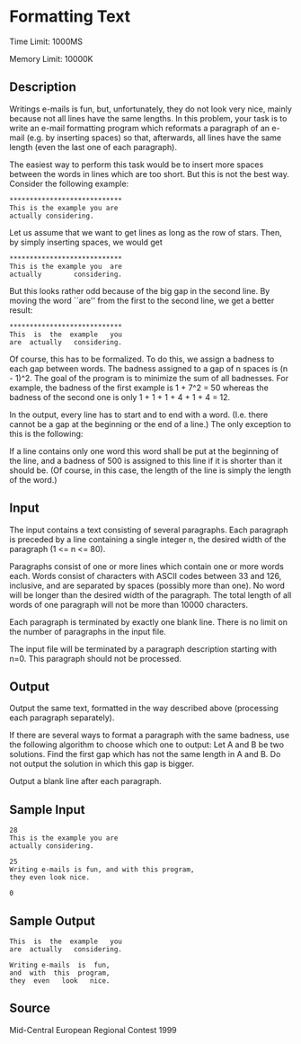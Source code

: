 # Formatting Text

Time Limit: 1000MS

Memory Limit: 10000K


## Description

Writings e-mails is fun, but, unfortunately, they do not look very nice, mainly because not all lines have the same lengths. In this problem, your task is to write an e-mail formatting program which reformats a paragraph of an e-mail (e.g. by inserting spaces) so that, afterwards, all lines have the same length (even the last one of each paragraph).

The easiest way to perform this task would be to insert more spaces between the words in lines which are too short. But this is not the best way. Consider the following example:

```
****************************
This is the example you are
actually considering.
```

Let us assume that we want to get lines as long as the row of stars. Then, by simply inserting spaces, we would get

```
****************************
This is the example you  are
actually        considering.
```

But this looks rather odd because of the big gap in the second line. By moving the word ``are'' from the first to the second line, we get a better result:

```
****************************
This  is  the  example   you
are  actually   considering.
```

Of course, this has to be formalized. To do this, we assign a badness to each gap between words. The badness assigned to a gap of n spaces is (n - 1)^2. The goal of the program is to minimize the sum of all badnesses. For example, the badness of the first example is 1 + 7^2 = 50 whereas the badness of the second one is only 1 + 1 + 1 + 4 + 1 + 4 = 12.

In the output, every line has to start and to end with a word. (I.e. there cannot be a gap at the beginning or the end of a line.) The only exception to this is the following:

If a line contains only one word this word shall be put at the beginning of the line, and a badness of 500 is assigned to this line if it is shorter than it should be. (Of course, in this case, the length of the line is simply the length of the word.)


## Input

The input contains a text consisting of several paragraphs. Each paragraph is preceded by a line containing a single integer n, the desired width of the paragraph (1 <= n <= 80).

Paragraphs consist of one or more lines which contain one or more words each. Words consist of characters with ASCII codes between 33 and 126, inclusive, and are separated by spaces (possibly more than one). No word will be longer than the desired width of the paragraph. The total length of all words of one paragraph will not be more than 10000 characters.

Each paragraph is terminated by exactly one blank line. There is no limit on the number of paragraphs in the input file.

The input file will be terminated by a paragraph description starting with n=0. This paragraph should not be processed.


## Output

Output the same text, formatted in the way described above (processing each paragraph separately).

If there are several ways to format a paragraph with the same badness, use the following algorithm to choose which one to output: Let A and B be two solutions. Find the first gap which has not the same length in A and B. Do not output the solution in which this gap is bigger.

Output a blank line after each paragraph.


## Sample Input

```
28
This is the example you are
actually considering.

25
Writing e-mails is fun, and with this program,
they even look nice.

0
```


## Sample Output

```
This  is  the  example   you
are  actually   considering.

Writing e-mails  is  fun,
and  with  this  program,
they  even   look   nice.
```


## Source

Mid-Central European Regional Contest 1999
